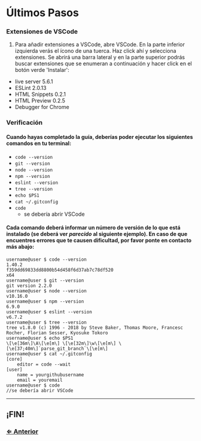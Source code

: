 ﻿# Últimos Pasos

### Extensiones de VSCode

1. Para añadir extensiones a VSCode, abre VSCode. En la parte inferior izquierda verás el ícono de una tuerca.  Haz click ahí y selecciona extensiones. Se abrirá una barra lateral y en la parte superior podrás buscar extensiones que se enumeran a continuación y hacer click en el botón verde 'Instalar':

  - live server 5.6.1
  - ESLint 2.0.13
  - HTML Snippets 0.2.1
  - HTML Preview 0.2.5
  - Debugger for Chrome

### Verificación

#### Cuando hayas completado la guía, deberías poder ejecutar los siguientes comandos en tu terminal:

- `code --version`
- `git --version`
- `node --version`
- `npm --version`
- `eslint --version`
- `tree --version`
- `echo $PS1`
- `cat ~/.gitconfig`
- `code`
  - se debería abrir VSCode

#### Cada comando deberá informar un número de versión de lo que está instalado (se deberá ver *parecido* al siguiente ejemplo). En caso de que encuentres errores que te causen dificultad, por favor ponte en contacto más abajo:

``` 
username@user $ code --version
1.40.2
f359dd69833dd8800b54d458f6d37ab7c78df520
x64
username@user $ git --version
git version 2.2.0
username@user $ node --version
v10.16.0
username@user $ npm --version
6.9.0
username@user $ eslint --version
v6.7.2
username@user $ tree --version
tree v1.8.0 (c) 1996 - 2018 by Steve Baker, Thomas Moore, Francesc Rocher, Florian Sesser, Kyosuke Tokoro
username@user $ echo $PS1
\[\e[36m\]\A\[\e[m\] \[\e[32m\]\w\[\e[m\] \[\e[37;40m\]`parse_git_branch`\[\e[m\]
username@user $ cat ~/.gitconfig
[core]
	editor = code --wait
[user]
	name = yourgithubusername
	email = youremail
username@user $ code
//se debería abrir VSCode
```
---

## ¡FIN!  

### [⇐ Anterior](./5_VSCode_Node_GIt_install.md)
